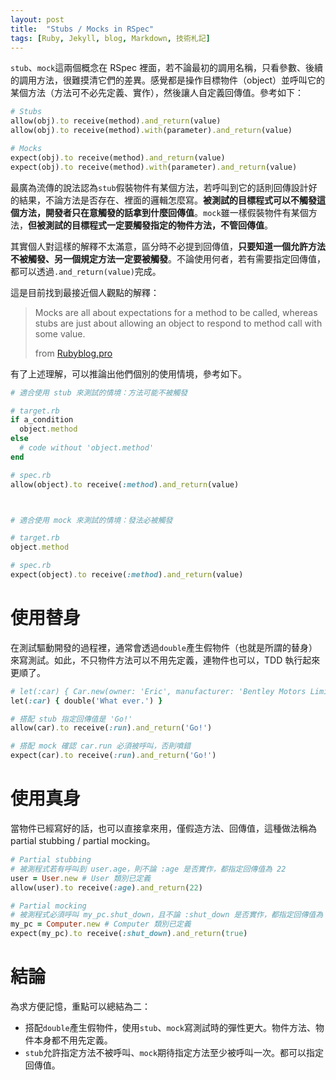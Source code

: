 ```yaml
---
layout: post
title:  "Stubs / Mocks in RSpec"
tags: [Ruby, Jekyll, blog, Markdown, 技術札記]
---
```


`stub`、`mock`這兩個概念在 RSpec 裡面，若不論最初的調用名稱，只看參數、後續的調用方法，很難摸清它們的差異。感覺都是操作目標物件（object）並呼叫它的某個方法（方法可不必先定義、實作），然後讓人自定義回傳值。參考如下：

```ruby
# Stubs
allow(obj).to receive(method).and_return(value)
allow(obj).to receive(method).with(parameter).and_return(value)

# Mocks
expect(obj).to receive(method).and_return(value)
expect(obj).to receive(method).with(parameter).and_return(value)
```

最廣為流傳的說法認為`stub`假裝物件有某個方法，若呼叫到它的話則回傳設計好的結果，不論方法是否存在、裡面的邏輯怎麼寫。**被測試的目標程式可以不觸發這個方法，開發者只在意觸發的話拿到什麼回傳值**。`mock`雖一樣假裝物件有某個方法，**但被測試的目標程式一定要觸發指定的物件方法，不管回傳值**。

其實個人對這樣的解釋不太滿意，區分時不必提到回傳值，**只要知道一個允許方法不被觸發、另一個規定方法一定要被觸發**。不論使用何者，若有需要指定回傳值，都可以透過`.and_return(value)`完成。

這是目前找到最接近個人觀點的解釋：
> Mocks are all about expectations for a method to be called, whereas stubs are just about allowing an object to respond to method call with some value.
> 
> from [Rubyblog.pro](http://rubyblog.pro/2017/10/rspec-difference-between-mocks-and-stubs)

有了上述理解，可以推論出他們個別的使用情境，參考如下。

```ruby
# 適合使用 stub 來測試的情境：方法可能不被觸發

# target.rb
if a_condition
  object.method
else
  # code without 'object.method'
end

# spec.rb
allow(object).to receive(:method).and_return(value)



# 適合使用 mock 來測試的情境：發法必被觸發

# target.rb
object.method

# spec.rb
expect(object).to receive(:method).and_return(value)
```

# 使用替身

在測試驅動開發的過程裡，通常會透過`double`產生假物件（也就是所謂的替身）來寫測試。如此，不只物件方法可以不用先定義，連物件也可以，TDD 執行起來更順了。

```ruby
# let(:car) { Car.new(owner: 'Eric', manufacturer: 'Bentley Motors Limited') }
let(:car) { double('What ever.') }

# 搭配 stub 指定回傳值是 'Go!'
allow(car).to receive(:run).and_return('Go!')

# 搭配 mock 確認 car.run 必須被呼叫，否則噴錯
expect(car).to receive(:run).and_return('Go!')
```

# 使用真身

當物件已經寫好的話，也可以直接拿來用，僅假造方法、回傳值，這種做法稱為 partial stubbing / partial mocking。

```ruby
# Partial stubbing
# 被測程式若有呼叫到 user.age，則不論 :age 是否實作，都指定回傳值為 22
user = User.new # User 類別已定義
allow(user).to receive(:age).and_return(22)

# Partial mocking
# 被測程式必須呼叫 my_pc.shut_down，且不論 :shut_down 是否實作，都指定回傳值為 true
my_pc = Computer.new # Computer 類別已定義
expect(my_pc).to receive(:shut_down).and_return(true)
```

# 結論

為求方便記憶，重點可以總結為二：

* 搭配`double`產生假物件，使用`stub`、`mock`寫測試時的彈性更大。物件方法、物件本身都不用先定義。
* `stub`允許指定方法不被呼叫、`mock`期待指定方法至少被呼叫一次。都可以指定回傳值。
